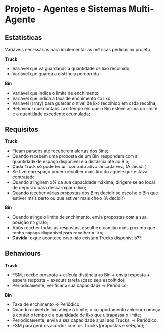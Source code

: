 # Projeto - Agentes e Sistemas Multi-Agente 

## Estatísticas
Variáveis necessárias para implementar as métricas pedidas no projeto

**Truck**

 - Variável que vá guardando a quantidade de lixo recolhido;
 - Variável que guarda a distância percorrida;

**Bin**

 - Variável que indica o limite de enchimento;
 - Variável que indica a taxa de enchimento do lixo;
 - Variável (array) para guardar o nível de lixo recolhido em cada recolha;
 - Behaviour que contabiliza o tempo em que o Bin esteve acima do limite e a quantidade excedente acumulada;

## Requisitos

**Truck**

 - Ficam parados até receberem alertas dos Bins;
 - Quando recebem uma proposta de um Bin, respondem com a quantidade de espaço disponível e a distância até ao Bin;
 - Cada Truck só pode ter um contrato ativo de cada vez; (A decidir)
 - Se tiverem espaço podem recolher mais lixo do aquele que estava contratado
 - Quando atingirem x% da sua capacidade máxima, dirigem-se ao local de depósito para descarregar o lixo;
 - Quando receber várias propostas dos Bins decidir se escolhe o Bin que estiver mais perto ou que estiver mais cheio (A decidir)

**Bin**

 - Quando atinge o limite de enchimento, envia propostas com a sua posição no grafo;
 - Após receber todas as respostas, escolhe o camião mais próximo que tenha espaço disponível para recolher o lixo;
- **Dúvida**: o que acontece caso não existam Trucks disponiveis??

## Behaviours

**Truck**

 - FSM, recebe prospota + calcula distância ao Bin + envia resposta + espera resposta + executa tarefa (caso seja escolhido);
 - Periodicamente, verificar a sua capacidade => Periódico;

**Bin**

- Taxa de enchimento => Periódico;
- Quando o nível de lixo atinge o limite, o comportamento anterior começa a contar o tempo e a quantidade de lixo que ultrapassa o limite;
- Periodicamente, envia a sua capacidade atual aos Trucks; => Periódico;
- FSM para gerir os acordos com os Trucks (propostas e seleção);
